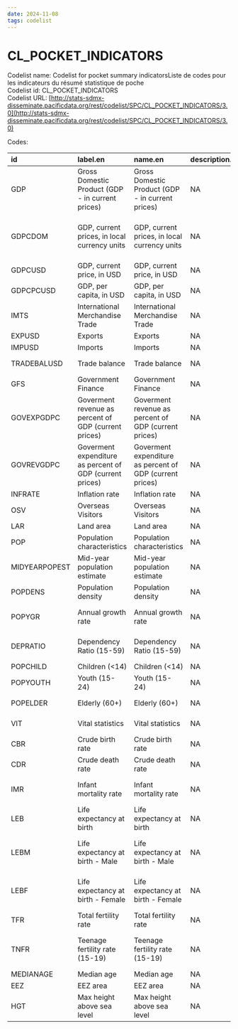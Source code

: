 ```yaml
---
date: 2024-11-08
tags: codelist
---
```


# CL_POCKET_INDICATORS

Codelist name: Codelist for pocket summary indicatorsListe de codes pour les indicateurs du résumé statistique de poche  
Codelist id: CL_POCKET_INDICATORS  
Codelist URL: [http://stats-sdmx-disseminate.pacificdata.org/rest/codelist/SPC/CL_POCKET_INDICATORS/3.0](http://stats-sdmx-disseminate.pacificdata.org/rest/codelist/SPC/CL_POCKET_INDICATORS/3.0)  

Codes:  

|id            |label.en                                                 |name.en                                                  |description.en |label.fr                                                 |name.fr                                                  |description.fr |
|:-------------|:--------------------------------------------------------|:--------------------------------------------------------|:--------------|:--------------------------------------------------------|:--------------------------------------------------------|:--------------|
|GDP           |Gross Domestic Product (GDP - in current prices)         |Gross Domestic Product (GDP - in current prices)         |NA             |Produit Intérieur Brut  (PIB - en devises locale)        |Produit Intérieur Brut  (PIB - en devises locale)        |NA             |
|GDPCDOM       |GDP, current prices, in local currency units             |GDP, current prices, in local currency units             |NA             |PIB, prix courants, en unités monétaires locales         |PIB, prix courants, en unités monétaires locales         |NA             |
|GDPCUSD       |GDP, current price, in USD                               |GDP, current price, in USD                               |NA             |PIB, prix courant, en USD                                |PIB, prix courant, en USD                                |NA             |
|GDPCPCUSD     |GDP, per capita, in USD                                  |GDP, per capita, in USD                                  |NA             |PIB, par habitant, en USD                                |PIB, par habitant, en USD                                |NA             |
|IMTS          |International Merchandise Trade                          |International Merchandise Trade                          |NA             |Commerce Extérieur                                       |Commerce Extérieur                                       |NA             |
|EXPUSD        |Exports                                                  |Exports                                                  |NA             |Exportations                                             |Exportations                                             |NA             |
|IMPUSD        |Imports                                                  |Imports                                                  |NA             |Importations                                             |Importations                                             |NA             |
|TRADEBALUSD   |Trade balance                                            |Trade balance                                            |NA             |Balance commerciale                                      |Balance commerciale                                      |NA             |
|GFS           |Government Finance                                       |Government Finance                                       |NA             |Finances publiques                                       |Finances publiques                                       |NA             |
|GOVEXPGDPC    |Goverment revenue as percent of GDP (current prices)     |Goverment revenue as percent of GDP (current prices)     |NA             |Recettes publiques en pourcentage du PIB (prix courants) |Recettes publiques en pourcentage du PIB (prix courants) |NA             |
|GOVREVGDPC    |Goverment expenditure as percent of GDP (current prices) |Goverment expenditure as percent of GDP (current prices) |NA             |Dépenses publiques en pourcentage du PIB (prix courants) |Dépenses publiques en pourcentage du PIB (prix courants) |NA             |
|INFRATE       |Inflation rate                                           |Inflation rate                                           |NA             |Taux d'inflation                                         |Taux d'inflation                                         |NA             |
|OSV           |Overseas Visitors                                        |Overseas Visitors                                        |NA             |Visiteurs Étrangers                                      |Visiteurs Étrangers                                      |NA             |
|LAR           |Land area                                                |Land area                                                |NA             |Superficie                                               |Superficie                                               |NA             |
|POP           |Population characteristics                               |Population characteristics                               |NA             |Caractéristiques de la population                        |Caractéristiques de la population                        |NA             |
|MIDYEARPOPEST |Mid-year population estimate                             |Mid-year population estimate                             |NA             |Estimation de la population en milieu d’année            |Estimation de la population en milieu d’année            |NA             |
|POPDENS       |Population density                                       |Population density                                       |NA             |Densité de population                                    |Densité de population                                    |NA             |
|POPYGR        |Annual growth rate                                       |Annual growth rate                                       |NA             |Taux de croissance annuel                                |Taux de croissance annuel                                |NA             |
|DEPRATIO      |Dependency Ratio (15-59)                                 |Dependency Ratio (15-59)                                 |NA             |Rapport de dépendance (15-59)                            |Rapport de dépendance (15-59)                            |NA             |
|POPCHILD      |Children (<14)                                           |Children (<14)                                           |NA             |Enfants (<14)                                            |Enfants (<14)                                            |NA             |
|POPYOUTH      |Youth (15-24)                                            |Youth (15-24)                                            |NA             |Jeunesse (15-24)                                         |Jeunesse (15-24)                                         |NA             |
|POPELDER      |Elderly (60+)                                            |Elderly (60+)                                            |NA             |Personnes âgées (60+)                                    |Personnes âgées (60+)                                    |NA             |
|VIT           |Vital statistics                                         |Vital statistics                                         |NA             |Statistiques démographiques                              |Statistiques démographiques                              |NA             |
|CBR           |Crude birth rate                                         |Crude birth rate                                         |NA             |Taux brut de natalité                                    |Taux brut de natalité                                    |NA             |
|CDR           |Crude death rate                                         |Crude death rate                                         |NA             |Taux brut de mortalité                                   |Taux brut de mortalité                                   |NA             |
|IMR           |Infant mortality rate                                    |Infant mortality rate                                    |NA             |Taux de mortalité infantile                              |Taux de mortalité infantile                              |NA             |
|LEB           |Life expectancy at birth                                 |Life expectancy at birth                                 |NA             |L'espérance de vie à la naissance                        |L'espérance de vie à la naissance                        |NA             |
|LEBM          |Life expectancy at birth - Male                          |Life expectancy at birth - Male                          |NA             |L'espérance de vie à la naissance - Homme                |L'espérance de vie à la naissance - Homme                |NA             |
|LEBF          |Life expectancy at birth - Female                        |Life expectancy at birth - Female                        |NA             |L'espérance de vie à la naissance - Femme                |L'espérance de vie à la naissance - Femme                |NA             |
|TFR           |Total fertility rate                                     |Total fertility rate                                     |NA             |Taux de fécondité total                                  |Taux de fécondité total                                  |NA             |
|TNFR          |Teenage fertility rate (15-19)                           |Teenage fertility rate (15-19)                           |NA             |Taux de fécondité chez les adolescentes (15-19)          |Taux de fécondité chez les adolescentes (15-19)          |NA             |
|MEDIANAGE     |Median age                                               |Median age                                               |NA             |Âge médian                                               |Âge médian                                               |NA             |
|EEZ           |EEZ area                                                 |EEZ area                                                 |NA             |Superficie ZEE                                           |Superficie ZEE                                           |NA             |
|HGT           |Max height above sea level                               |Max height above sea level                               |NA             |Altitude max au dessus du niveau de la mer               |Altitude max au dessus du niveau de la mer               |NA             |
